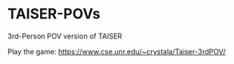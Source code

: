 # TAISER-POVs

3rd-Person POV version of TAISER

Play the game: https://www.cse.unr.edu/~crystala/Taiser-3rdPOV/
